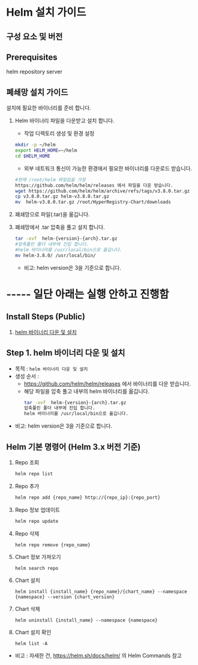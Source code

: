 
# Helm 설치 가이드

## 구성 요소 및 버전

## Prerequisites
helm repository server

## 폐쇄망 설치 가이드
설치에 필요한 바이너리를 준비 합니다.

1. Helm 바이너리 파일을 다운받고 설치 합니다.

   - 작업 디렉토리 생성 및 환경 설정

   ```bash
   mkdir -p ~/helm
   export HELM_HOME=~/helm
   cd $HELM_HOME
   ```

   - 외부 네트워크 통신이 가능한 환경에서 필요한 바이너리를 다운로드 받습니다.

   ```bash
   #현재 /root/helm 파일임을 가정
   https://github.com/helm/helm/releases 에서 파일을 다운 받습니다.
   wget https://github.com/helm/helm/archive/refs/tags/v3.8.0.tar.gz
   cp v3.8.0.tar.gz helm-v3.8.0.tar.gz
   mv  helm-v3.8.0.tar.gz /root/HyperRegistry-Chart/downloads
   
   ```

2. 폐쇄망으로 파일(.tar)을 옮깁니다.

3. 폐쇄망에서 .tar 압축을 풀고 설치 합니다.

   ```bash
   tar -xvf  helm-{version}-{arch}.tar.gz
   #압축풀린 폴더 내부에 진입 합니다.
   #helm 바이너리를 /usr/local/bin으로 옮깁니다.
   mv helm-3.8.0/ /usr/local/bin/
   
   ```
   - 비고: helm version은 3을 기준으로 합니다.


# ----- 일단 아래는 실행 안하고 진행함

## Install Steps (Public)
1. [helm 바이너리 다운 및 설치]((https://helm.sh/docs/intro/install/)#Step-1-helm-바이너리-다운-및-설치)

## Step 1. helm 바이너리 다운 및 설치
- 목적 : `helm 바이너리 다운 및 설치`
- 생성 순서 : 
    - https://github.com/helm/helm/releases 에서 바이너리를 다운 받습니다.
    - 해당 파일을 압축 풀고 내부의 helm 바이너리를 옮깁니다.
      ```bash
      tar -xvf  helm-{version}-{arch}.tar.gz
      압축풀린 폴더 내부에 진입 합니다.
      helm 바이너리를 /usr/local/bin으로 옮깁니다.
      ```
- 비고: helm version은 3을 기준으로 합니다.

## Helm 기본 명령어 (Helm 3.x 버전 기준)
1. Repo 조회
    ```bash
    helm repo list
    ```
2. Repo 추가
    ```bash
    helm repo add {repo_name} http://{repo_ip}:{repo_port}
    ```
3. Repo 정보 업데이트
    ```bash
    helm repo update
    ```
4. Repo 삭제
    ```bash
    helm repo remove {repo_name}
    ```
5. Chart 정보 가져오기
    ```
    helm search repo
    ```
6. Chart 설치
    ```
    helm install {install_name} {repo_name}/{chart_name} --namespace {namespace} --version {chart_version}
    ```
7. Chart 삭제
    ```
    helm uninstall {install_name} --namespace {namespace}
    ```
8. Chart 설치 확인
    ```
    helm list -A
    ```
- 비고 : 자세한 건, https://helm.sh/docs/helm/ 의 Helm Commands 참고

